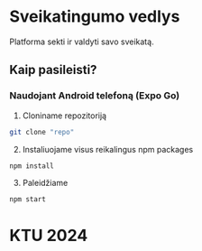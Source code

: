 # Sveikatingumo vedlys
Platforma sekti ir valdyti savo sveikatą.

## Kaip pasileisti?

### **Naudojant Android telefoną (Expo Go)**
1. Cloniname repozitoriją
```bash
git clone "repo"
```
2. Instaliuojame visus reikalingus npm packages
```bash
npm install
```
3. Paleidžiame
```bash
npm start
```

# KTU 2024
